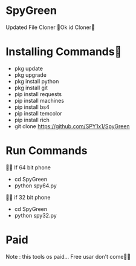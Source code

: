 # SpyGreen

Updated File Cloner 
🤞Ok id Cloner🤞

# Installing Commands💖

- pkg update 
- pkg upgrade 
- pkg install python
- pkg install git
- pip install requests
- pip install machines
- pip install bs4
- pip install temcolor
- pip install rich
- git clone https://github.com/SPY1x1/SpyGreen

# Run Commands 

💖🤞 If 64 bit phone 

- cd SpyGreen
- python spy64.py


💖🤞 if 32 bit phone 

- cd SpyGreen
- python spy32.py 


# Paid
Note : this tools os paid...
Free usar don't come🤞🤫
